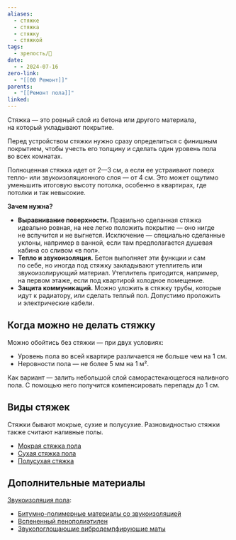 ```yaml
---
aliases:
  - стяжке
  - стяжка
  - стяжку
  - стяжкой
tags:
  - зрелость/🌱
date:
  - - 2024-07-16
zero-link:
  - "[[00 Ремонт]]"
parents:
  - "[[Ремонт пола]]"
linked:
---
```

Стяжка — это ровный слой из бетона или другого материала, на который укладывают покрытие.

Перед устройством стяжки нужно сразу определиться с финишным покрытием, чтобы учесть его толщину и сделать один уровень пола во всех комнатах.

Полноценная стяжка идет от 2—3 см, а если ее устраивают поверх тепло- или звукоизоляционного слоя — от 4 см. Это может ощутимо уменьшить итоговую высоту потолка, особенно в квартирах, где потолки и так невысокие.

**Зачем нужна?**
- **Выравнивание поверхности.** Правильно сделанная стяжка идеально ровная, на нее легко положить покрытие — оно нигде не вспучится и не выгнется. Исключение — специально сделанные уклоны, например в ванной, если там предполагается душевая кабина со сливом «в пол».
- **Тепло и звукоизоляция.** Бетон выполняет эти функции и сам по себе, но иногда под стяжку закладывают утеплитель или звукоизолирующий материал. Утеплитель пригодится, например, на первом этаже, если под квартирой холодное помещение.
- **Защита коммуникаций.** Можно уложить в стяжку трубы, которые идут к радиатору, или сделать теплый пол. Допустимо проложить и электрические кабели.
## Когда можно не делать стяжку
Можно обойтись без стяжки — при двух условиях:
- Уровень пола во всей квартире различается не больше чем на 1 см.
- Неровности пола — не более 5 мм на 1 м².

Как вариант — залить небольшой слой саморастекающегося наливного пола. С помощью него получится компенсировать перепады до 1 см.
## Виды стяжек
Стяжки бывают мокрые, сухие и полусухие. Разновидностью стяжки также считают наливные полы.
- [Мокрая стяжка пола](Мокрая%20стяжка%20пола.md)
- [Сухая стяжка пола](Сухая%20стяжка%20пола.md)
- [Полусухая стяжка](Полусухая%20стяжка.md)

## Дополнительные материалы
[Звукоизоляция пола](Звукоизоляция%20пола.md):
- [Битумно-полимерные материалы со звукоизоляцией](Битумно-полимерные%20материалы%20со%20звукоизоляцией.md)
- [Вспененный пенополиэтилен](Вспененный%20пенополиэтилен.md)
- [Звукопоглощающие вибродемпфирующие маты](Звукопоглощающие%20вибродемпфирующие%20маты.md)